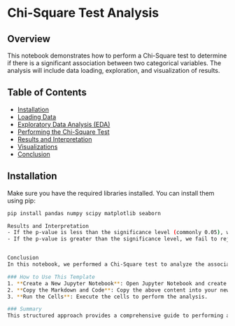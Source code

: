 # Chi-Square Test Analysis

## Overview
This notebook demonstrates how to perform a Chi-Square test to determine if there is a significant association between two categorical variables. The analysis will include data loading, exploration, and visualization of results.

## Table of Contents
- [Installation](#installation)
- [Loading Data](#loading-data)
- [Exploratory Data Analysis (EDA)](#exploratory-data-analysis-eda)
- [Performing the Chi-Square Test](#performing-the-chi-square-test)
- [Results and Interpretation](#results-and-interpretation)
- [Visualizations](#visualizations)
- [Conclusion](#conclusion)

## Installation
Make sure you have the required libraries installed. You can install them using pip:

```bash
pip install pandas numpy scipy matplotlib seaborn

Results and Interpretation
- If the p-value is less than the significance level (commonly 0.05), we reject the null hypothesis and conclude that there is a significant association between the two categorical variables.
- If the p-value is greater than the significance level, we fail to reject the null hypothesis.


Conclusion
In this notebook, we performed a Chi-Square test to analyze the association between two categorical variables. The results indicated whether or not there is a significant relationship between the variables.

### How to Use This Template
1. **Create a New Jupyter Notebook**: Open Jupyter Notebook and create a new notebook.
2. **Copy the Markdown and Code**: Copy the above content into your new notebook, separating the markdown cells from the code cells.
3. **Run the Cells**: Execute the cells to perform the analysis.

### Summary
This structured approach provides a comprehensive guide to performing a Chi-Square test in a Jupyter Notebook. You can modify the code snippets to fit your specific dataset and analysis needs. If you have any further questions or need additional assistance, feel free to ask!

